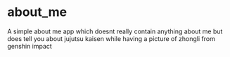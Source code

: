 # about_me
A simple about me app which doesnt really contain anything about me but does tell you about jujutsu kaisen while having a picture of zhongli from genshin impact
